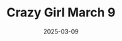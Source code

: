 ---
title: "Crazy Girl March 9"
date: 2025-03-09
draft: false
layout: "photo-series"
cover_image: "https://photos.jmkettle.com/parties/crazy_girl_march_9/01.webp"
cover_image_cloudflare_id: "509a1614-1b8d-4414-bda1-39087294f900"
series_images:
  - "https://photos.jmkettle.com/parties/crazy_girl_march_9/01.webp"
  - "https://photos.jmkettle.com/parties/crazy_girl_march_9/02.webp"
  - "https://photos.jmkettle.com/parties/crazy_girl_march_9/03.webp"
  - "https://photos.jmkettle.com/parties/crazy_girl_march_9/04.webp"
  - "https://photos.jmkettle.com/parties/crazy_girl_march_9/05.webp"
series_cloudflare_ids:
  - "509a1614-1b8d-4414-bda1-39087294f900"
  - "929a5535-1dcc-46ef-fbfe-1eebe4cb9b00"
  - "84324cb6-d55a-43ec-97ba-96bb32502a00"
  - "7c3c7469-7b9a-40b3-0b76-f46e9753b300"
  - "ee2f6be6-c487-45a9-82f1-158c989ae000"
series_alt_texts:
  - "one girl kissing a girl on the forehead"
  - "a woman's underware that reads barcelona"
  - "a man with a white t-shirt"
  - "a woman yelling"
  - "a woman applying lip gloss"
---